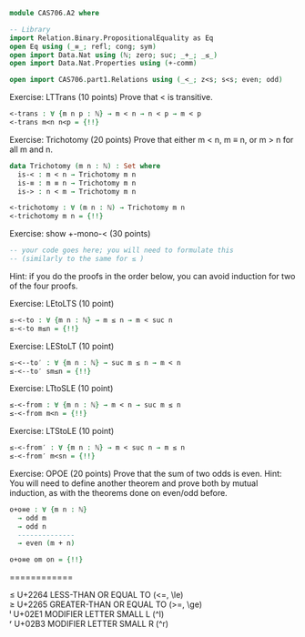 ```agda
module CAS706.A2 where

-- Library
import Relation.Binary.PropositionalEquality as Eq
open Eq using (_≡_; refl; cong; sym)
open import Data.Nat using (ℕ; zero; suc; _+_; _≤_)
open import Data.Nat.Properties using (+-comm)

open import CAS706.part1.Relations using (_<_; z<s; s<s; even; odd)
```

Exercise: LTTrans (10 points)
Prove that < is transitive.
```agda
<-trans : ∀ {m n p : ℕ} → m < n → n < p → m < p
<-trans m<n n<p = {!!}
```
Exercise: Trichotomy (20 points)
Prove that either m < n, m ≡ n, or m > n for all m and n.
```agda
data Trichotomy (m n : ℕ) : Set where
  is-< : m < n → Trichotomy m n
  is-≡ : m ≡ n → Trichotomy m n
  is-> : n < m → Trichotomy m n

<-trichotomy : ∀ (m n : ℕ) → Trichotomy m n
<-trichotomy m n = {!!}
```

Exercise: show +-mono-< (30 points)
```agda
-- your code goes here; you will need to formulate this
-- (similarly to the same for ≤ )
```


Hint: if you do the proofs in the order below, you can avoid induction
for two of the four proofs.

Exercise: LEtoLTS (10 point)
```agda
≤-<-to : ∀ {m n : ℕ} → m ≤ n → m < suc n
≤-<-to m≤n = {!!}
```

Exercise: LEStoLT (10 point)
```agda
≤-<--to′ : ∀ {m n : ℕ} → suc m ≤ n → m < n
≤-<--to′ sm≤n = {!!}
```

Exercise: LTtoSLE (10 point)
```agda
≤-<-from : ∀ {m n : ℕ} → m < n → suc m ≤ n
≤-<-from m<n = {!!}
```

Exercise: LTStoLE (10 point)
```agda
≤-<-from′ : ∀ {m n : ℕ} → m < suc n → m ≤ n
≤-<-from′ m<sn = {!!}
```
Exercise: OPOE (20 points)
Prove that the sum of two odds is even.
Hint: You will need to define another theorem and prove both
      by mutual induction, as with the theorems done on even/odd before.

```agda
o+o≡e : ∀ {m n : ℕ}
  → odd m
  → odd n
  --------------
  → even (m + n)

o+o≡e om on = {!!}
```
============



≤  U+2264  LESS-THAN OR EQUAL TO (\<=, \le)  
≥  U+2265  GREATER-THAN OR EQUAL TO (\>=, \ge)  
ˡ  U+02E1  MODIFIER LETTER SMALL L (\^l)  
ʳ  U+02B3  MODIFIER LETTER SMALL R (\^r)

